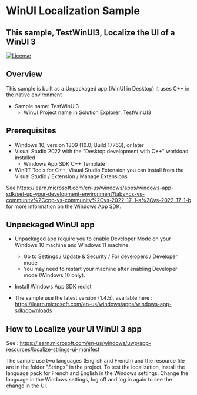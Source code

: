 # WinUI Localization Sample

## This sample, TestWinUI3, Localize the UI of a WinUI 3


[![License](https://img.shields.io/badge/License-Apache_2.0-blue.svg)](https://opensource.org/licenses/Apache-2.0)

## Overview
This sample is built as a Unpackaged app (WinUI in Desktop)
It uses C++ in the native environment 

- Sample name: TestWinUI3
	- WinUI Project name in Solution Explorer: TestWinUI3

## Prerequisites
- Windows 10, version 1809 (10.0; Build 17763), or later
- Visual Studio 2022 with the "Desktop development with C++" workload installed
	- Windows App SDK C++ Template 	
- WinRT Tools for C++, Visual Studio Extension you can install from the Visual Studio / Extension / Manage Extensions

See https://learn.microsoft.com/en-us/windows/apps/windows-app-sdk/set-up-your-development-environment?tabs=cs-vs-community%2Ccpp-vs-community%2Cvs-2022-17-1-a%2Cvs-2022-17-1-b for more information on the Windows App SDK.

## Unpackaged WinUI app 
- Unpackaged app require you to enable Developer Mode on your Windows 10 machine and Windows 11 machine. 
	- Go to Settings / Update & Security / For developers / Developer mode
	- You may need to restart your machine after enabling Developer mode (Windows 10 only).

- Install Windows App SDK redist
 - The sample use the latest version (1.4.5), available here : https://learn.microsoft.com/en-us/windows/apps/windows-app-sdk/downloads

## How to Localize your UI WinUI 3 app

See : https://learn.microsoft.com/en-us/windows/uwp/app-resources/localize-strings-ui-manifest

The sample use two languages (English and French) and the resource file are in the folder "Strings" in the project.
To test the localization, install the language pack for French and English in the Windows settings.
Change the language in the Windows settings, log off and log in again to see the change in the UI.
